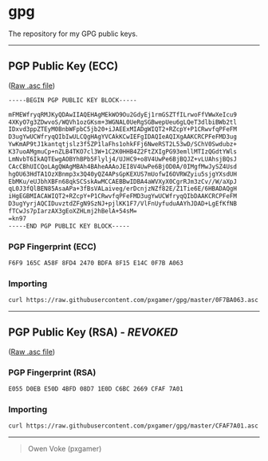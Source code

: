 # gpg

The repository for my GPG public keys.

-----------------------

## PGP Public Key (ECC)

([Raw .asc file](0F7BA063.asc))

```txt
-----BEGIN PGP PUBLIC KEY BLOCK-----

mFMEWfryqRMJKyQDAwIIAQEHAgMEkWO9Ou2GdyEj1rmGSZTfILrwoFfVWwXeIcu9
4XKyO7g3ZDwvoS/WQVh1ozGKsm+3WGNAL0UeRgSGBwepUeu6gLQeT3dlbiBWb2tl
IDxvd3ppZTEyM0BnbWFpbC5jb20+iJAEExMIADgWIQT2+RZcpY+P1CRwvfqPFeFM
D3ugYwUCWfryqQIbIwULCQgHAgYVCAkKCwIEFgIDAQIeAQIXgAAKCRCPFeFMD3ug
YwKmAP9tJ1kantqtjslz3f5ZP1laFhs1ohkFFj6NweRST2L53wD/SChV0Swdubz+
K37uoAMgmuCp+nZLB4TKO7cl3W+1C2K0HHB4Z2FtZXIgPG93emllMTIzQGdtYWls
LmNvbT6IkAQTEwgAOBYhBPb5Flylj4/UJHC9+o8V4UwPe6BjBQJZ+vLUAhsjBQsJ
CAcCBhUICQoLAgQWAgMBAh4BAheAAAoJEI8V4UwPe6BjOD0A/0IMgfMwJySZ4Usd
hgOU63HdTA1OzXBnmp3x3Q40yQZ4APsGpKEXUS7mUofwI6OVRWZyiu5sjgYXsdUH
EbMKu/eUJbhXBFn68qkSCSskAwMCCAEBBwIDBA4aWVXyX0CgrRJm3zCv//W/aXpJ
qL0J3fQlBEN85AsaAPa+3fBsVALaiveg/erDcnjzNZf82E/Z1Tie6E/6HBADAQgH
iHgEGBMIACAWIQT2+RZcpY+P1CRwvfqPFeFMD3ugYwUCWfryqQIbDAAKCRCPFeFM
D3ugYyrjAQCIDuvztdZFgN9SzNJ+pjlKK1F7/VlFnUyfuduAAYhJDAD+LgEfKfNB
fTCwJs7pIarzAX3gEoXZHLmj2hBelA+54sM=
=kn97
-----END PGP PUBLIC KEY BLOCK-----
```

### PGP Fingerprint (ECC)

```txt
F6F9 165C A58F 8FD4 2470 BDFA 8F15 E14C 0F7B A063
```

### Importing

```sh
curl https://raw.githubusercontent.com/pxgamer/gpg/master/0F7BA063.asc | gpg --import
```

-----------------------

## PGP Public Key (RSA) - _REVOKED_

([Raw .asc file](CFAF7A01.asc))

### PGP Fingerprint (RSA)

```txt
E055 D0EB E50D 4BFD 08D7 1E0D C6BC 2669 CFAF 7A01
```

### Importing

```sh
curl https://raw.githubusercontent.com/pxgamer/gpg/master/CFAF7A01.asc | gpg --import
```

-----------------------

> Owen Voke (pxgamer)
